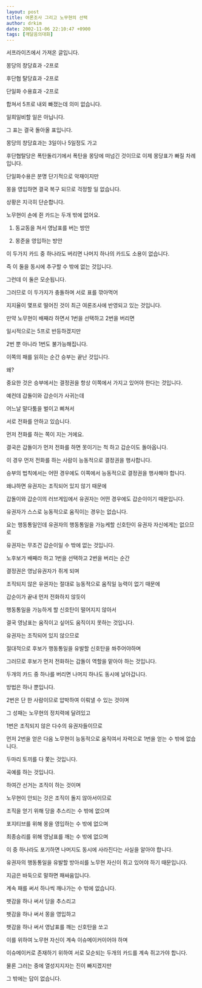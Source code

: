 ```yaml
---
layout: post
title: 여론조사 그리고 노무현의 선택
author: drkim
date: 2002-11-06 22:10:47 +0900
tags: [깨달음의대화]
---
```

서프라이즈에서 가져온 글입니다.
  

  
몽당의 창당효과 -2프로
  
후단협 탈당효과 -2프로
  
단일화 수용효과 -2프로
  

  
합쳐서 5프로 내외 빠졌는데 의미 없습니다.
  
일희일비할 일은 아닙니다.
  

  
그 표는 결국 돌아올 표입니다.
  
몽당의 창당효과는 3일이나 5일정도 가고
  
후단협탈당은 폭탄돌리기에서 폭탄을 몽당에 떠넘긴 것이므로 이제 몽당표가 빠질 차례입니다.
  
단일화수용은 분명 단기적으로 악재이지만
  
몽을 영입하면 결국 복구 되므로 걱정할 일 없습니다.
  

  
상황은 지극히 단순합니다.
  
노무현이 손에 쥔 카드는 두개 밖에 없어요.
  

  
1. 동교동을 쳐서 영남표를 버는 방안
  
2. 몽준을 영입하는 방안
  

  
이 두가지 카드 중 하나라도 버리면 나머지 하나의 카드도 소용이 없습니다.
  
즉 이 둘을 동시에 추구할 수 밖에 없는 것입니다.
  

  
그런데 이 둘은 모순됩니다.
  
그러므로 이 두가지가 충돌하며 서로 표를 깎아먹어
  
지지율이 몇프로 떨어진 것이 최근 여론조사에 반영되고 있는 것입니다.
  

  
만약 노무현이 배째라 하면서 1번을 선택하고 2번을 버리면
  
일시적으로는 5프로 반등하겠지만
  
2번 뿐 아니라 1번도 불가능해집니다.
  
이쪽의 패를 읽히는 순간 승부는 끝난 것입니다.
  
왜?
  

  
중요한 것은 승부에서는 결정권을 항상 이쪽에서 가지고 있어야 한다는 것입니다.
  
예컨데 갑돌이와 갑순이가 사귀는데
  
어느날 말다툼을 벌이고 삐쳐서
  
서로 전화를 안하고 있습니다.
  
먼저 전화를 하는 쪽이 지는 거에요.
  
결국은 갑돌이가 먼저 전화를 하면 못이기는 척 하고 갑순이도 돌아옵니다.
  

  
이 경우 먼저 전화를 하는 사람이 능동적으로 결정권을 행사합니다.
  
승부의 법칙에서는 어떤 경우에도 이쪽에서 능동적으로 결정권을 행사해야 합니다.
  

  
왜냐하면 유권자는 조직되어 있지 않기 때문에
  
갑돌이와 갑순이의 러브게임에서 유권자는 어떤 경우에도 갑순이이기 때문입니다.
  
유권자가 스스로 능동적으로 움직이는 경우는 없습니다.
  
요는 행동통일인데 유권자의 행동통일을 가능케할 신호탄이 유권자 자신에게는 없으므로
  
유권자는 무조건 갑순이일 수 밖에 없는 것입니다.
  

  
노후보가 배째라 하고 1번을 선택하고 2번을 버리는 순간
  
결정권은 영남유권자가 쥐게 되며
  
조직되지 않은 유권자는 절대로 능동적으로 움직일 능력이 없기 때문에
  
갑순이가 끝내 먼저 전화하지 않듯이
  
행동통일을 가능하게 할 신호탄이 떨어지지 않아서
  
결국 영남표는 움직이고 싶어도 움직이지 못하는 것입니다.
  

  
유권자는 조직되어 있지 않으므로
  
절대적으로 후보가 행동통일을 유발할 신호탄을 쏴주어야하며
  
그러므로 후보가 먼저 전화하는 갑돌이 역할을 맡아야 하는 것입니다.
  

  
두개의 카드 중 하나를 버리면 나머지 하나도 동시에 날아갑니다.
  
방법은 하나 뿐입니다.
  

  
2번은 단 한 사람이므로 압박하여 이뤄낼 수 있는 것이며
  
그 성패는 노무현의 정치력에 달려있고
  

  
1번은 조직되지 않은 다수의 유권자들이므로
  
먼저 2번을 얻은 다음 노무현이 능동적으로 움직여서 자력으로 1번을 얻는 수 밖에 없습니다.
  
두마리 토끼를 다 쫓는 것입니다.
  
곡예를 하는 것입니다.
  

  
하여간 선거는 조직이 하는 것이며
  
노무현이 안되는 것은 조직이 돌지 않아서이므로
  
조직을 얻기 위해 당을 추스리는 수 밖에 없으며
  
포지티브를 위해 몽을 영입하는 수 밖에 없으며
  
최종승리를 위해 영남표를 깨는 수 밖에 없으며
  
이 중 하나라도 포기하면 나머지도 동시에 사라진다는 사실을 알아야 합니다.
  
유권자의 행동통일을 유발할 방아쇠를 노무현 자신이 쥐고 있어야 하기 때문입니다.
  

  
지금은 바둑으로 말하면 패싸움입니다.
  
계속 패를 써서 하나씩 깨나가는 수 밖에 없습니다.
  
팻감을 하나 써서 당을 추스리고
  
팻감을 하나 써서 몽을 영입하고
  
팻감을 하나 써서 영남표를 깨는 신호탄을 쏘고
  
이를 위하여 노무현 자신이 계속 이슈메이커이어야 하며
  
이슈메이커로 존재하기 위하여 서로 모순되는 두개의 카드를 계속 쥐고가야 합니다.
  
물론 그러는 중에 열성지지자는 진이 빠지겠지만
  
그 밖에는 답이 없습니다.